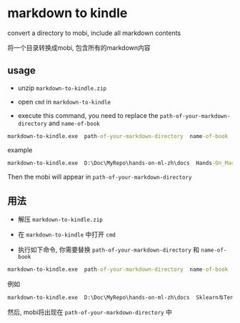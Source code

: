 # markdown to kindle

convert a directory to mobi, include all markdown contents

将一个目录转换成mobi, 包含所有的markdown内容

## usage

* unzip `markdown-to-kindle.zip`  

* open `cmd` in `markdown-to-kindle`

* execute this command, you need to replace the `path-of-your-markdown-directory` and `name-of-book`

``` cmd
markdown-to-kindle.exe  path-of-your-markdown-directory  name-of-book
```

example

``` cmd
markdown-to-kindle.exe  D:\Doc\MyRepo\hands-on-ml-zh\docs  Hands-On_Machine_Learning_with_Scikit-Learn_and_TensorFlow
```

Then the mobi will appear in `path-of-your-markdown-directory`

## 用法

* 解压 `markdown-to-kindle.zip`  

* 在 `markdown-to-kindle` 中打开 `cmd`

* 执行如下命令, 你需要替换 `path-of-your-markdown-directory` 和 `name-of-book`

``` cmd
markdown-to-kindle.exe  path-of-your-markdown-directory  name-of-book
```

例如
``` cmd
markdown-to-kindle.exe  D:\Doc\MyRepo\hands-on-ml-zh\docs  Sklearn与TensorFlow机器学习实用指南
```

然后, mobi将出现在 `path-of-your-markdown-directory` 中

